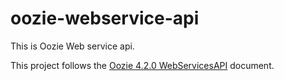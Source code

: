 # oozie-webservice-api
This is Oozie Web service api.

This project follows the [Oozie 4.2.0 WebServicesAPI](https://oozie.apache.org/docs/4.2.0/WebServicesAPI.html) document.
